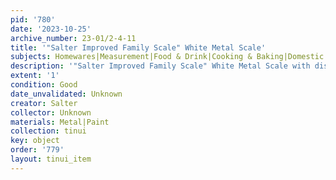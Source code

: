 ```yaml
---
pid: '780'
date: '2023-10-25'
archive_number: 23-01/2-4-11
title: '"Salter Improved Family Scale" White Metal Scale'
subjects: Homewares|Measurement|Food & Drink|Cooking & Baking|Domestic Labour
description: '"Salter Improved Family Scale" White Metal Scale with dish'
extent: '1'
condition: Good
date_unvalidated: Unknown
creator: Salter
collector: Unknown
materials: Metal|Paint
collection: tinui
key: object
order: '779'
layout: tinui_item
---
```

